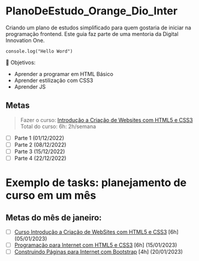 # PlanoDeEstudo_Orange_Dio_Inter

Criando um plano de estudos simplificado para quem gostaria de iniciar na programação frontend. Este guia faz parte de uma mentoria da Digital Innovation One.

`` console.log("Hello Word") ``

:star2: Objetivos:
- Aprender a programar em HTML Básico
- Aprender estilização com CSS3
- Aprender JS

## Metas
> Fazer o curso: [Introdução a Criação de Websites com HTML5 e CSS3](https://web.dio.me/course/introducao-criacao-de-websites-com-html5-e-css3/learning/462f831d-5fdf-485e-bf07-1d391eb94ac8)
> Total do curso: 6h: 2h/semana

- [ ] Parte 1 (01/12/2022)
- [ ] Parte 2 (08/12/2022)
- [ ] Parte 3 (15/12/2022)
- [ ] Parte 4 (22/12/2022)

# Exemplo de tasks: planejamento de curso em um mês

## Metas do mês de janeiro:
- [ ] [Curso Introdução a Criação de WebSites com HTML5 e CSS3](https://web.dio.me/course/introducao-criacao-de-websites-com-html5-e-css3/learning/462f831d-5fdf-485e-bf07-1d391eb94ac8) [6h] (05/01/2023)
- [ ] [Programação para Internet com HTML5 e CSS3](https://web.dio.me/course/programando-interfaces-com-html5-e-css3/learning/f5066ef9-b542-43c0-a3c5-1519c61b84ee) [6h] (15/01/2023)
- [ ] [Construindo Páginas para Internet com Bootstrap](https://web.dio.me/course/crie-paginas-responsivas-na-web-utilizando-um-poderoso-framework/learning/d5695916-44d4-4d47-9db4-0bc829264835) [4h] (20/01/2023)
